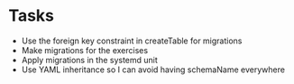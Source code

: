 # Tasks
* Use the foreign key constraint in createTable for migrations
* Make migrations for the exercises
* Apply migrations in the systemd unit
* Use YAML inheritance so I can avoid having schemaName everywhere
